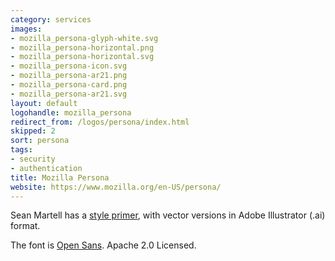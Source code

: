 ```yaml
---
category: services
images:
- mozilla_persona-glyph-white.svg
- mozilla_persona-horizontal.png
- mozilla_persona-horizontal.svg
- mozilla_persona-icon.svg
- mozilla_persona-ar21.png
- mozilla_persona-card.png
- mozilla_persona-ar21.svg
layout: default
logohandle: mozilla_persona
redirect_from: /logos/persona/index.html
skipped: 2
sort: persona
tags:
- security
- authentication
title: Mozilla Persona
website: https://www.mozilla.org/en-US/persona/
---
```


Sean Martell has a [style primer](http://people.mozilla.org/~smartell/persona/), with vector versions in Adobe Illustrator \(.ai\) format.

The font is [Open Sans](http://www.google.com/fonts/#UsePlace:use/Collection:Open+Sans).  Apache 2.0 Licensed.
